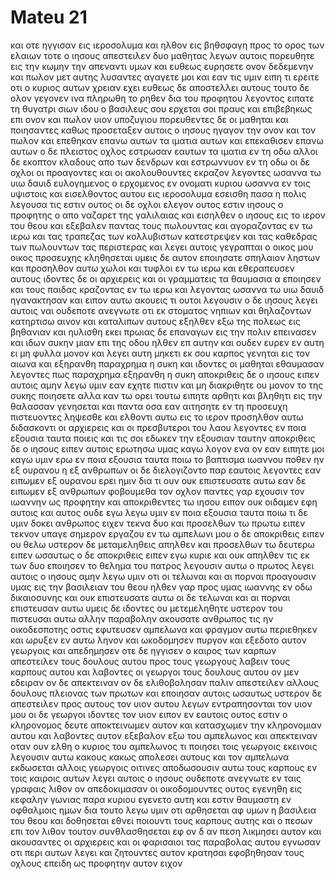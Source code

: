# Mateu 21
και οτε ηγγισαν εις ιεροσολυμα και ηλθον εις βηθσφαγη προς το ορος των ελαιων τοτε ο ιησους απεστειλεν δυο μαθητας
λεγων αυτοις πορευθητε εις την κωμην την απεναντι υμων και ευθεως ευρησετε ονον δεδεμενην και πωλον μετ αυτης λυσαντες αγαγετε μοι
και εαν τις υμιν ειπη τι ερειτε οτι ο κυριος αυτων χρειαν εχει ευθεως δε αποστελλει αυτους
τουτο δε ολον γεγονεν ινα πληρωθη το ρηθεν δια του προφητου λεγοντος
ειπατε τη θυγατρι σιων ιδου ο βασιλευς σου ερχεται σοι πραυς και επιβεβηκως επι ονον και πωλον υιον υποζυγιου
πορευθεντες δε οι μαθηται και ποιησαντες καθως προσεταξεν αυτοις ο ιησους
ηγαγον την ονον και τον πωλον και επεθηκαν επανω αυτων τα ιματια αυτων και επεκαθισεν επανω αυτων
ο δε πλειστος οχλος εστρωσαν εαυτων τα ιματια εν τη οδω αλλοι δε εκοπτον κλαδους απο των δενδρων και εστρωννυον εν τη οδω
οι δε οχλοι οι προαγοντες και οι ακολουθουντες εκραζον λεγοντες ωσαννα τω υιω δαυιδ ευλογημενος ο ερχομενος εν ονοματι κυριου ωσαννα εν τοις υψιστοις
και εισελθοντος αυτου εις ιεροσολυμα εσεισθη πασα η πολις λεγουσα τις εστιν ουτος
οι δε οχλοι ελεγον ουτος εστιν ιησους ο προφητης ο απο ναζαρετ της γαλιλαιας
και εισηλθεν ο ιησους εις το ιερον του θεου και εξεβαλεν παντας τους πωλουντας και αγοραζοντας εν τω ιερω και τας τραπεζας των κολλυβιστων κατεστρεψεν και τας καθεδρας των πωλουντων τας περιστερας
και λεγει αυτοις γεγραπται ο οικος μου οικος προσευχης κληθησεται υμεις δε αυτον εποιησατε σπηλαιον ληστων
και προσηλθον αυτω χωλοι και τυφλοι εν τω ιερω και εθεραπευσεν αυτους
ιδοντες δε οι αρχιερεις και οι γραμματεις τα θαυμασια α εποιησεν και τους παιδας κραζοντας εν τω ιερω και λεγοντας ωσαννα τω υιω δαυιδ ηγανακτησαν
και ειπον αυτω ακουεις τι ουτοι λεγουσιν ο δε ιησους λεγει αυτοις ναι ουδεποτε ανεγνωτε οτι εκ στοματος νηπιων και θηλαζοντων κατηρτισω αινον
και καταλιπων αυτους εξηλθεν εξω της πολεως εις βηθανιαν και ηυλισθη εκει
πρωιας δε επαναγων εις την πολιν επεινασεν
και ιδων συκην μιαν επι της οδου ηλθεν επ αυτην και ουδεν ευρεν εν αυτη ει μη φυλλα μονον και λεγει αυτη μηκετι εκ σου καρπος γενηται εις τον αιωνα και εξηρανθη παραχρημα η συκη
και ιδοντες οι μαθηται εθαυμασαν λεγοντες πως παραχρημα εξηρανθη η συκη
αποκριθεις δε ο ιησους ειπεν αυτοις αμην λεγω υμιν εαν εχητε πιστιν και μη διακριθητε ου μονον το της συκης ποιησετε αλλα καν τω ορει τουτω ειπητε αρθητι και βληθητι εις την θαλασσαν γενησεται 
και παντα οσα εαν αιτησητε εν τη προσευχη πιστευοντες ληψεσθε
και ελθοντι αυτω εις το ιερον προσηλθον αυτω διδασκοντι οι αρχιερεις και οι πρεσβυτεροι του λαου λεγοντες εν ποια εξουσια ταυτα ποιεις και τις σοι εδωκεν την εξουσιαν ταυτην
αποκριθεις δε ο ιησους ειπεν αυτοις ερωτησω υμας καγω λογον ενα ον εαν ειπητε μοι καγω υμιν ερω εν ποια εξουσια ταυτα ποιω
το βαπτισμα ιωαννου ποθεν ην εξ ουρανου η εξ ανθρωπων οι δε διελογιζοντο παρ εαυτοις λεγοντες εαν ειπωμεν εξ ουρανου ερει ημιν δια τι ουν ουκ επιστευσατε αυτω
εαν δε ειπωμεν εξ ανθρωπων φοβουμεθα τον οχλον παντες γαρ εχουσιν τον ιωαννην ως προφητην
και αποκριθεντες τω ιησου ειπον ουκ οιδαμεν εφη αυτοις και αυτος ουδε εγω λεγω υμιν εν ποια εξουσια ταυτα ποιω
τι δε υμιν δοκει ανθρωπος ειχεν τεκνα δυο και προσελθων τω πρωτω ειπεν τεκνον υπαγε σημερον εργαζου εν τω αμπελωνι μου
ο δε αποκριθεις ειπεν ου θελω υστερον δε μεταμεληθεις απηλθεν
και προσελθων τω δευτερω ειπεν ωσαυτως ο δε αποκριθεις ειπεν εγω κυριε και ουκ απηλθεν
τις εκ των δυο εποιησεν το θελημα του πατρος λεγουσιν αυτω ο πρωτος λεγει αυτοις ο ιησους αμην λεγω υμιν οτι οι τελωναι και αι πορναι προαγουσιν υμας εις την βασιλειαν του θεου
ηλθεν γαρ προς υμας ιωαννης εν οδω δικαιοσυνης και ουκ επιστευσατε αυτω οι δε τελωναι και αι πορναι επιστευσαν αυτω υμεις δε ιδοντες ου μετεμεληθητε υστερον του πιστευσαι αυτω
αλλην παραβολην ακουσατε ανθρωπος τις ην οικοδεσποτης οστις εφυτευσεν αμπελωνα και φραγμον αυτω περιεθηκεν και ωρυξεν εν αυτω ληνον και ωκοδομησεν πυργον και εξεδοτο αυτον γεωργοις και απεδημησεν
οτε δε ηγγισεν ο καιρος των καρπων απεστειλεν τους δουλους αυτου προς τους γεωργους λαβειν τους καρπους αυτου
και λαβοντες οι γεωργοι τους δουλους αυτου ον μεν εδειραν ον δε απεκτειναν ον δε ελιθοβολησαν
παλιν απεστειλεν αλλους δουλους πλειονας των πρωτων και εποιησαν αυτοις ωσαυτως
υστερον δε απεστειλεν προς αυτους τον υιον αυτου λεγων εντραπησονται τον υιον μου
οι δε γεωργοι ιδοντες τον υιον ειπον εν εαυτοις ουτος εστιν ο κληρονομος δευτε αποκτεινωμεν αυτον και κατασχωμεν την κληρονομιαν αυτου
και λαβοντες αυτον εξεβαλον εξω του αμπελωνος και απεκτειναν
οταν ουν ελθη ο κυριος του αμπελωνος τι ποιησει τοις γεωργοις εκεινοις
λεγουσιν αυτω κακους κακως απολεσει αυτους και τον αμπελωνα εκδωσεται αλλοις γεωργοις οιτινες αποδωσουσιν αυτω τους καρπους εν τοις καιροις αυτων
λεγει αυτοις ο ιησους ουδεποτε ανεγνωτε εν ταις γραφαις λιθον ον απεδοκιμασαν οι οικοδομουντες ουτος εγενηθη εις κεφαλην γωνιας παρα κυριου εγενετο αυτη και εστιν θαυμαστη εν οφθαλμοις ημων
δια τουτο λεγω υμιν οτι αρθησεται αφ υμων η βασιλεια του θεου και δοθησεται εθνει ποιουντι τους καρπους αυτης
και ο πεσων επι τον λιθον τουτον συνθλασθησεται εφ ον δ αν πεση λικμησει αυτον
και ακουσαντες οι αρχιερεις και οι φαρισαιοι τας παραβολας αυτου εγνωσαν οτι περι αυτων λεγει
και ζητουντες αυτον κρατησαι εφοβηθησαν τους οχλους επειδη ως προφητην αυτον ειχον
